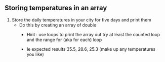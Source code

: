 
## Storing temperatures in an array

1. Store the daily temperatures in your city for five days and print them
    - Do this by creating an array of double
        - Hint : use loops to print the array out try at least the counted loop and the range for (aka for each) loop

        - Ie expected results 35.5, 28.6, 25.3 (make up any temperatures you like)


